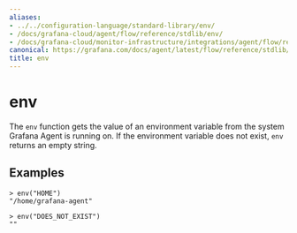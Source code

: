 ```yaml
---
aliases:
- ../../configuration-language/standard-library/env/
- /docs/grafana-cloud/agent/flow/reference/stdlib/env/
- /docs/grafana-cloud/monitor-infrastructure/integrations/agent/flow/reference/stdlib/env/
canonical: https://grafana.com/docs/agent/latest/flow/reference/stdlib/env/
title: env
---
```


# env

The `env` function gets the value of an environment variable from the system
Grafana Agent is running on. If the environment variable does not exist, `env`
returns an empty string.

## Examples

```
> env("HOME")
"/home/grafana-agent"

> env("DOES_NOT_EXIST")
""
```
